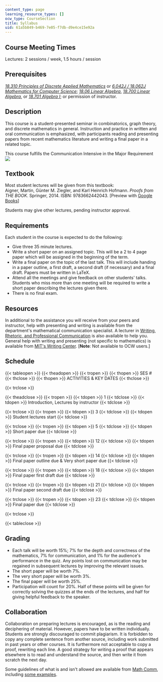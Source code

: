 ```yaml
---
content_type: page
learning_resource_types: []
ocw_type: CourseSection
title: Syllabus
uid: 61a5b849-b469-7e05-f7db-d9e4ce15e92a
---
```


Course Meeting Times
--------------------

Lectures: 2 sessions / week, 1.5 hours / session

Prerequisites
-------------

[_18.310 Principles of Discrete Applied Mathematics_](/courses/18-310-principles-of-discrete-applied-mathematics-fall-2013) or [_6.042J / 18.062J Mathematics for Computer Science_](/courses/6-042j-mathematics-for-computer-science-fall-2010); [_18.06 Linear Algebra_](/courses/18-06-linear-algebra-spring-2010), [_18.700 Linear Algebra_](/courses/18-700-linear-algebra-fall-2013), or [_18.701 Algebra I_](/courses/18-701-algebra-i-fall-2010); or permission of instructor.

Description
-----------

This course is a student-presented seminar in combinatorics, graph theory, and discrete mathematics in general. Instruction and practice in written and oral communication is emphasized, with participants reading and presenting papers from recent mathematics literature and writing a final paper in a related topic.

This course fulfills the Communication Intensive in the Major Requirement ![](/images/educator/icon-question-cim.png)

Textbook
--------

Most student lectures will be given from this textbook:  
Aigner, Martin, Günter M. Ziegler, and Karl Heinrich Hofmann. _Proofs from THE BOOK_. Springer, 2014. ISBN: 9783662442043. \[Preview with [Google Books](http://books.google.com/books?id=2iI9BAAAQBAJ&printsec=frontcover)\]

Students may give other lectures, pending instructor approval.

Requirements
------------

Each student in the course is expected to do the following:

*   Give three 35 minute lectures.
*   Write a short paper on an assigned topic. This will be a 2 to 4 page paper which will be assigned in the beginning of the term.
*   Write a final paper on the topic of the last talk. This will include handing in a paper outline, a first draft, a second draft (if necessary) and a final draft. Papers must be written in LaTeX.
*   Attend all the meetings and give feedback on other students' talks. Students who miss more than one meeting will be required to write a short paper describing the lectures given there.
*   There is no final exam.

Resources
---------

In additional to the assistance you will receive from your peers and instructor, help with presenting and writing is available from the department's mathematical communication specialist. A lecturer in [Writing, Rhetoric, and Professional Communication](http://cmsw.mit.edu/education/writing-rhetoric-professional-communication/) is also available to help you. General help with writing and presenting (not specific to mathematics) is available from [MIT's Writing Center](http://cmsw.mit.edu/writing-and-communication-center/). \[**Note**: Not available to OCW users.\]

Schedule
--------

{{< tableopen >}}
{{< theadopen >}}
{{< tropen >}}
{{< thopen >}}
SES #
{{< thclose >}}
{{< thopen >}}
ACTIVITIES & KEY DATES
{{< thclose >}}

{{< trclose >}}

{{< theadclose >}}
{{< tropen >}}
{{< tdopen >}}
1
{{< tdclose >}}
{{< tdopen >}}
Introduction, Lectures by instructor
{{< tdclose >}}

{{< trclose >}}
{{< tropen >}}
{{< tdopen >}}
3
{{< tdclose >}}
{{< tdopen >}}
Student lectures start
{{< tdclose >}}

{{< trclose >}}
{{< tropen >}}
{{< tdopen >}}
5
{{< tdclose >}}
{{< tdopen >}}
Short paper due
{{< tdclose >}}

{{< trclose >}}
{{< tropen >}}
{{< tdopen >}}
12
{{< tdclose >}}
{{< tdopen >}}
Final paper proposal due
{{< tdclose >}}

{{< trclose >}}
{{< tropen >}}
{{< tdopen >}}
14
{{< tdclose >}}
{{< tdopen >}}
Final paper outline due & Very short paper due
{{< tdclose >}}

{{< trclose >}}
{{< tropen >}}
{{< tdopen >}}
18
{{< tdclose >}}
{{< tdopen >}}
Final paper first draft due
{{< tdclose >}}

{{< trclose >}}
{{< tropen >}}
{{< tdopen >}}
21
{{< tdclose >}}
{{< tdopen >}}
Final paper second draft due
{{< tdclose >}}

{{< trclose >}}
{{< tropen >}}
{{< tdopen >}}
23
{{< tdclose >}}
{{< tdopen >}}
Final paper due
{{< tdclose >}}

{{< trclose >}}

{{< tableclose >}}

Grading
-------

*   Each talk will be worth 15%; 7% for the depth and correctness of the mathematics, 7% for communication, and 1% for the audience's performance in the quiz. Any points lost on communication may be regained in subsequent lectures by improving the relevant issues.
*   The short paper will be worth 7%.
*   The very short paper will be worth 3%.
*   The final paper will be worth 25%.
*   Participation will count for 20%. Half of these points will be given for correctly solving the quizzes at the ends of the lectures, and half for giving helpful feedback to the speaker.

Collaboration
-------------

Collaboration on preparing lectures is encouraged, as is the reading and deciphering of material. However, papers have to be written individually. Students are strongly discouraged to commit plagiarism. It is forbidden to copy any complete sentence from another source, including work submitted in past years or other courses. It is furthermore not acceptable to copy a proof, rewriting each line. A good strategy for writing a proof that appears elsewhere is to read and understand the source, and then write it from scratch the next day.

Some guidelines of what is and isn't allowed are available from [Math Comm](http://mathcomm.org/general-principles-of-communicating-math/use-of-sources/), including [some examples](http://mathcomm.org/folder/math-supplement-for-academic-integrity-handbook/).